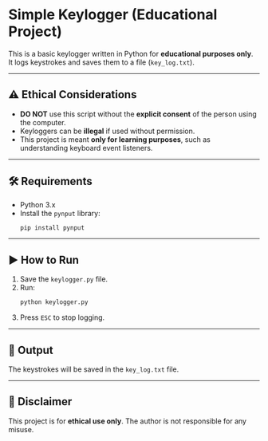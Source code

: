 # Simple Keylogger (Educational Project)

This is a basic keylogger written in Python for **educational purposes only**.  
It logs keystrokes and saves them to a file (`key_log.txt`).

---

## ⚠️ Ethical Considerations
- **DO NOT** use this script without the **explicit consent** of the person using the computer.
- Keyloggers can be **illegal** if used without permission.
- This project is meant **only for learning purposes**, such as understanding keyboard event listeners.

---

## 🛠 Requirements
- Python 3.x
- Install the `pynput` library:
  ```bash
  pip install pynput
  ```

---

## ▶️ How to Run
1. Save the `keylogger.py` file.
2. Run:
   ```bash
   python keylogger.py
   ```
3. Press `ESC` to stop logging.

---

## 📄 Output
The keystrokes will be saved in the `key_log.txt` file.

---

## 🛑 Disclaimer
This project is for **ethical use only**. The author is not responsible for any misuse.
